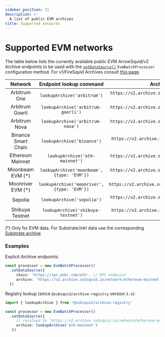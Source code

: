 ```yaml
---
sidebar_position: 21
description: >-
  A list of public EVM archives
title: Supported networks
---
```


# Supported EVM networks

[//]: # (!!!! keep the list updated, remove the notice below once it is final)

The table below lists the currently available public EVM ArrowSquid/v2 Archive endpoints to be used with the [`setDataSource()`](/evm-indexing/configuration/initialization) `EvmBatchProcessor` configuration method. For v1/FireSquid Archives consult [this page](/firesquid/evm-indexing/supported-networks).

| Network                 |  Endpoint lookup command                      |        Archive endpoint                                    |
|:-----------------------:|:---------------------------------------------:|:----------------------------------------------------------:|
| Arbitrum One            | `lookupArchive('arbitrum')`                   | `https://v2.archive.subsquid.io/network/arbitrum-one`      |
| Arbitrum Goerli         | `lookupArchive('arbitrum-goerli')`            | `https://v2.archive.subsquid.io/network/arbitrum-goerli`   |
| Arbitrum Nova           | `lookupArchive('arbitrum-nova')`              | `https://v2.archive.subsquid.io/network/arbitrum-nova`     |
| Binance Smart Chain     | `lookupArchive('binance')`                    | `https://v2.archive.subsquid.io/network/binance-mainnet`   |
| Ethereum Mainnet        | `lookupArchive('eth-mainnet')`                | `https://v2.archive.subsquid.io/network/ethereum-mainnet`  |
| Moonbeam EVM    (*)     | `lookupArchive('moonbeam',` `{type: 'EVM'})`  | `https://v2.archive.subsquid.io/network/moonbeam-mainnet`  |
| Moonriver EVM   (*)     | `lookupArchive('moonriver',` `{type: 'EVM'})` | `https://v2.archive.subsquid.io/network/moonriver-mainnet` |
| Sepolia                 | `lookupArchive('sepolia')`                    | `https://v2.archive.subsquid.io/network/ethereum-sepolia`  |
| Shibuya Testnet         | `lookupArchive('shibuya-testnet')`            | `https://v2.archive.subsquid.io/network/shibuya-testnet`   |
 
(*) Only for EVM data. For Substrate/ink! data use the corresponding [Substrate archive](/archives/substrate)

### Examples 

Explicit Archive endpoints:
```typescript
const processor = new EvmBatchProcessor()
  .setDataSource({
     chain: 'https://rpc.ankr.com/eth', // RPC endpoint
     archive: 'https://v2.archive.subsquid.io/network/ethereum-mainnet'
  })
```
Registry lookup (since `@subsquid/archive-registry` version `3.x`):
```typescript
import { lookupArchive } from '@subsquid/archive-registry'

const processor = new EvmBatchProcessor()
  .setDataSource({
     // resolved to 'https://v2.archive.subsquid.io/network/ethereum-mainnet'
     archive: lookupArchive('eth-mainnet')
   })
```
